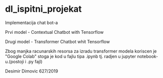 # dl_ispitni_projekat
Implementacija chat bot-a 

Prvi model - Contextual Chatbot with Tensorflow

Drugi model - Transformer Chatbot whit Tensorflow

Zbog manjka racunarskih resorsa za izradu transformer modela koriscen je "Google Colab" stoga je kod u fajlu tipa .ipynb tj. radjen u jupyter notebook-u.(postoji i .py fajl)

Desimir Dimovic 627/2019
